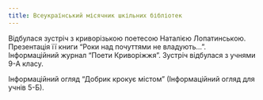 ```yaml
---
title: Всеукраїнський місячник шкільних бібліотек
---
```


Відбулася зустріч з криворізькою поетесою Наталією Лопатинською. Презентація її книги “Роки над почуттями не владують…”. Інформаційний журнал “Поети Криворіжжя”.
Зустріч відбулася з учнями 9-А класу.

<slideshow id="_/72157650261248442" />

Інформаційний огляд “Добрик крокує містом” (Інформаційний огляд для учнів 5-Б).

<slideshow id="_/72157647949369423" />
